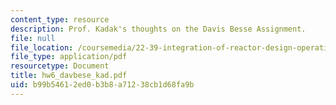 ```yaml
---
content_type: resource
description: Prof. Kadak's thoughts on the Davis Besse Assignment.
file: null
file_location: /coursemedia/22-39-integration-of-reactor-design-operations-and-safety-fall-2006/b99b54612ed0b3b8a71238cb1d68fa9b_hw6_davbese_kad.pdf
file_type: application/pdf
resourcetype: Document
title: hw6_davbese_kad.pdf
uid: b99b5461-2ed0-b3b8-a712-38cb1d68fa9b
---
```

